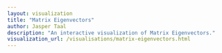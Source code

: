 ```yaml
---
layout: visualization
title: "Matrix Eigenvectors"
author: Jasper Taal
description: "An interactive visualization of Matrix Eigenvectors."
visualization_url: /visualisations/matrix-eigenvectors.html
---
```

